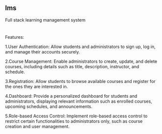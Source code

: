 ## lms

Full stack learning management system
#
Features:

1.User Authentication: Allow students and administrators to sign up, log in, and manage their accounts securely.

2.Course Management: Enable administrators to create, update, and delete courses, including details such as title, description, instructor, and schedule.

3.Registration: Allow students to browse available courses and register for the ones they are interested in.

4.Dashboard: Provide a personalized dashboard for students and administrators, displaying relevant information such as enrolled courses, upcoming schedules, and announcements.

5.Role-based Access Control: Implement role-based access control to restrict certain functionalities to administrators only, such as course creation and user management.

#
